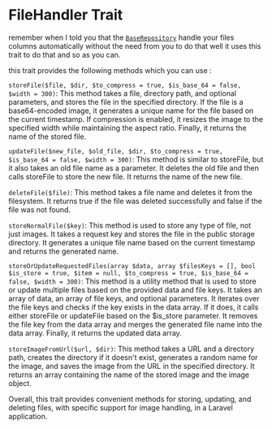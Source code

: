 # FileHandler Trait

remember when I told you that the [`BaseRepository`](base-repository.md#baserepository-class) handle your files columns
automatically without the need from you to do that well it uses this trait to do that and so as you can.

this trait provides the following methods which you can use :

`storeFile($file, $dir, $to_compress = true, $is_base_64 = false, $width = 300)`: This method takes a file, directory
path, and optional parameters, and stores the file in the specified directory. If the file is a base64-encoded image, it
generates a unique name for the file based on the current timestamp. If compression is enabled, it resizes the image to
the specified width while maintaining the aspect ratio. Finally, it returns the name of the stored file.

`updateFile($new_file, $old_file, $dir, $to_compress = true, $is_base_64 = false, $width = 300)`: This method is similar
to storeFile, but it also takes an old file name as a parameter. It deletes the old file and then calls storeFile to
store the new file. It returns the name of the new file.

`deleteFile($file)`: This method takes a file name and deletes it from the filesystem. It returns true if the file was
deleted successfully and false if the file was not found.

`storeNormalFile($key)`: This method is used to store any type of file, not just images. It takes a request key and
stores
the file in the public storage directory. It generates a unique file name based on the current timestamp and returns the
generated name.

`storeOrUpdateRequestedFiles(array $data, array $filesKeys = [], bool $is_store = true, $item = null, $to_compress =
true, $is_base_64 = false, $width = 300)`: This method is a utility method that is used to store or update multiple
files
based on the provided data and file keys. It takes an array of data, an array of file keys, and optional parameters. It
iterates over the file keys and checks if the key exists in the data array. If it does, it calls either storeFile or
updateFile based on the $is_store parameter. It removes the file key from the data array and merges the generated file
name into the data array. Finally, it returns the updated data array.

`storeImageFromUrl($url, $dir)`: This method takes a URL and a directory path, creates the directory if it doesn't
exist,
generates a random name for the image, and saves the image from the URL in the specified directory. It returns an array
containing the name of the stored image and the image object.

Overall, this trait provides convenient methods for storing, updating, and deleting files, with specific support for
image handling, in a Laravel application.
